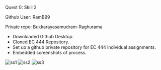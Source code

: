 Quest 0: Skill 2

Github User: RamB99

Private repo: Bukkarayasamudram-Raghurama

* Downloaded Github Desktop. 
* Cloned EC 444 Repository.
* Set up a github private repository for EC 444 individual assignments. 
* Embedded screenshots of process.

![ss1](https://user-images.githubusercontent.com/35698105/92447391-28763000-f185-11ea-99b6-5d7b50c58f9a.PNG)
![ss2](https://user-images.githubusercontent.com/35698105/92447392-290ec680-f185-11ea-93b5-8e170a09680c.PNG)
![ss3](https://user-images.githubusercontent.com/35698105/92447393-290ec680-f185-11ea-921f-b7bf3b3ac7d7.PNG)
